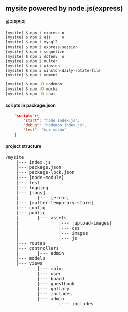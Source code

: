## mysite powered by node.js(express)

#### 설치패키지

```bash
[mysite] $ npm i express o
[mysite] $ npm i ejs     o
[mysite] $ npm i mysql2
[mysite] $ npm i express-session
[mysite] $ npm i sequelize
[mysite] $ npm i dotenv  o
[mysite] $ npm i multer
[mysite] $ npm i winston
[mysite] $ npm i winston-daily-rotate-file
[mysite] $ npm i moment

[mysite] $ npm -D nodemon
[mysite] $ npm -D mocha
[mysite] $ npm -D chai

```

#### scripts in package.json

```json
    "scripts":{
        "start": "node index.js",
        "debug": "nodemon index.js",
        "test": "npx mocha"
    }
```

#### project structure

<pre>
/mysite
    |--- index.js
    |--- package.json
    |--- package-lock.json
    |--- [node-module]
    |--- test
    |--- logging
    |--- [logs]
    |       |--- [error]
    |--- [multer-temporary-store]
    |--- config
    |--- public
    |       |--- assets
    |               |--- [upload-images]
    |               |--- css
    |               |--- images
    |               |--- js
    |--- routes
    |--- controllers
    |       |--- admin
    |--- models
    |--- views
            |--- main
            |--- user
            |--- board
            |--- guestbook
            |--- gallary
            |--- includes
            |--- admin
                    |--- includes
     
</pre>

```

```
